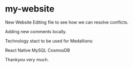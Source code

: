 # my-website
New Website
Editing file to see how we can resolve conflicts.




Adding new comments locally.

Technology stact to be used for Medallions:

React Native
MySQL
CosmosDB



Thankyou very much.